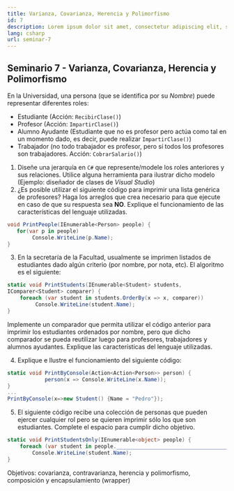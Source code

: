 ```yaml
---
title: Varianza, Covarianza, Herencia y Polimorfismo
id: 7
description: Lorem ipsum dolor sit amet, consectetur adipiscing elit, sed do eiusmod tempor incididunt ut labore et dolore magna aliqua. Turpis tincidunt id aliquet risus feugiat.
lang: csharp
url: seminar-7
---
```


## Seminario 7 - Varianza, Covarianza, Herencia y Polimorfismo

En la Universidad, una persona (que se identifica por su _Nombre_) puede representar diferentes roles:

- Estudiante (Acción: `RecibirClase()`)
- Profesor (Acción: `ImpartirClase()`)
- Alumno Ayudante (Estudiante que no es profesor pero actúa como tal en un momento dado, es decir, puede realizar `ImpartirClase()`)
- Trabajador (no todo trabajador es profesor, pero sí todos los profesores son trabajadores. Acción: `CobrarSalario()`)

1. Diseñe una jerarquía en `C#` que represente/modele los roles anteriores y sus relaciones. Utilice alguna herramienta para ilustrar dicho modelo (Ejemplo: diseñador de clases de _Visual Studio_)
2. ¿Es posible utilizar el siguiente código para imprimir una lista genérica de profesores? Haga los arreglos que crea necesario para que ejecute en caso de que su respuesta sea **NO**. Explique el funcionamiento de las características del lenguaje utilizadas.

```csharp
void PrintPeople(IEnumerable<Person> people) {
   for(var p in people)
        Console.WriteLine(p.Name);
}
```

3. En la secretaría de la Facultad, usualmente se imprimen listados de estudiantes dado algún criterio (por nombre, por nota, etc). El algoritmo es el siguiente:

```csharp
static void PrintStudents(IEnumerable<Student> students,
IComparer<Student> comparer) {
    foreach (var student in students.OrderBy(x => x, comparer))
         Console.WriteLine(student.Name);
}
```

Implemente un comparador que permita utilizar el código anterior para imprimir los estudiantes ordenados por nombre, pero que dicho comparador se pueda reutilizar luego para profesores, trabajadores y alumnos ayudantes. Explique las características del lenguaje utilizadas.

4. Explique e llustre el funcionamiento del siguiente código:

```csharp
static void PrintByConsole(Action<Action<Person>> person) {
            person(x => Console.WriteLine(x.Name));
}
...
PrintByConsole(x=>new Student() {Name = "Pedro"});
```

5. El siguiente código recibe una colección de personas que pueden ejercer cualquier rol pero se quieren imprimir sólo los que son estudiantes. Complete el espacio para cumplir dicho objetivo.

```csharp
static void PrintStudentsOnly(IEnumerable<object> people) {
    foreach (var student in people.______________________________________)
        Console.WriteLine(student.Name);
}
```

Objetivos: covarianza, contravarianza, herencia y polimorfismo, composición y encapsulamiento (wrapper)
